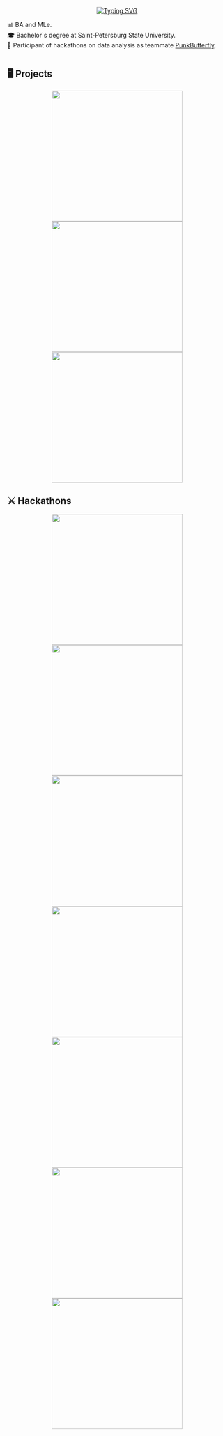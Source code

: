 <p align="center">
 <a href="https://git.io/typing-svg"><img src="https://readme-typing-svg.demolab.com?font=Montserrat&size=30&duration=4000&pause=4000&color=61d9fa&center=true&vCenter=true&width=700&height=120&lines=Telling+and+showing+who+I+am+and+what+I+do" alt="Typing SVG" /></a>
</p>


:bar_chart: BA and MLe.  
:mortar_board: Bachelor`s degree at Saint-Petersburg State University.  
:game_die: Participant of hackathons on data analysis as teammate [PunkButterfly](https://github.com/PunkButterfly).


<p align="center">
 </a>
  <img title="" alt="" src="https://streak-stats.demolab.com?user=Kealfeyne&theme=react&hide_border=true&background=0D1117"/>
 </a>
</p>


<!---
<p align="center"><img src="https://media1.giphy.com/media/FoVzfcqCDSb7zCynOp/giphy.gif?cid=ecf05e47hap37yr6bzyyeoxqf1je7zzvop6rnph9thi3h340&rid=giphy.gif&ct=g" width="250"/></p>


## :link: Полезные ссылки
- [Stepik](https://stepik.org/users/190887071)
- [Kaggle](https://www.kaggle.com/kealfeyne/competitions?tab=active)
-->
 
## :desktop_computer: Projects
<p align="center">
 <a href="https://github.com/Kealfeyne/BertFineTuning"><img width="300" src="https://denvercoder1-github-readme-stats.vercel.app/api/pin?username=Kealfeyne&repo=BertFineTuning&theme=react&bg_color=1F222E&title_color=61d9fa&hide_border=true&icon_color=ffffff&show_icons=true"></a>
  <a href="https://github.com/Kealfeyne/CSGO_Statistics"><img width="300" src="https://denvercoder1-github-readme-stats.vercel.app/api/pin?username=Kealfeyne&repo=CSGO_Statistics&theme=react&bg_color=1F222E&title_color=61d9fa&hide_border=true&icon_color=ffffff&show_icons=true"></a>
  <a href="https://github.com/Kealfeyne/Masters_of_Arts"><img width="300" src="https://denvercoder1-github-readme-stats.vercel.app/api/pin?username=Kealfeyne&repo=Masters_of_Arts&theme=vue-dark&bg_color=1F222E&title_color=61d9fa&hide_border=true&icon_color=ffffff&show_icons=true"></a>
</p>


## :crossed_swords: Hackathons
<p align="center">
  <a href="https://github.com/PunkButterfly/Hackathon-LeadersOfDigitalSaintP"><img width="300" src="https://denvercoder1-github-readme-stats.vercel.app/api/pin?username=PunkButterfly&repo=Hackathon-LeadersOfDigitalSaintP&theme=vue-dark&bg_color=1F222E&title_color=61d9fa&hide_border=true&icon_color=ffffff&show_icons=true"></a>
 <a href="https://github.com/PunkButterfly/Hackathon-MarkingHack"><img width="300" src="https://denvercoder1-github-readme-stats.vercel.app/api/pin?username=PunkButterfly&repo=Hackathon-MarkingHack&theme=vue-dark&bg_color=1F222E&title_color=61d9fa&hide_border=true&icon_color=ffffff&show_icons=true"></a>
 <a href="https://github.com/PunkButterfly/Hackathon-XmasHack"><img width="300" src="https://denvercoder1-github-readme-stats.vercel.app/api/pin?username=PunkButterfly&repo=Hackathon-XmasHack&theme=vue-dark&bg_color=1F222E&title_color=61d9fa&hide_border=true&icon_color=ffffff&show_icons=true"></a>
  <a href="https://github.com/PunkButterfly/Hackathon-Skolkovo"><img width="300" src="https://denvercoder1-github-readme-stats.vercel.app/api/pin?username=PunkButterfly&repo=Hackathon-Skolkovo&theme=vue-dark&bg_color=1F222E&title_color=61d9fa&hide_border=true&icon_color=ffffff&show_icons=true"></a>
  <a href="https://github.com/PunkButterfly/Hackathon-More.Tech"><img width="300" src="https://denvercoder1-github-readme-stats.vercel.app/api/pin?username=PunkButterfly&repo=Hackathon-More.Tech&theme=vue-dark&bg_color=1F222E&title_color=61d9fa&hide_border=true&icon_color=ffffff&show_icons=true"></a>
  <a href="https://github.com/PunkButterfly/Hackathon-BestHack"><img width="300" src="https://denvercoder1-github-readme-stats.vercel.app/api/pin?username=PunkButterfly&repo=Hackathon-BestHack&theme=vue-dark&bg_color=1F222E&title_color=61d9fa&hide_border=true&icon_color=ffffff&show_icons=true"></a>
  <a href="https://github.com/PunkButterfly/Hackathon-HackTheCart"><img width="300" src="https://denvercoder1-github-readme-stats.vercel.app/api/pin?username=PunkButterfly&repo=Hackathon-HackTheCart&theme=vue-dark&bg_color=1F222E&title_color=61d9fa&hide_border=true&icon_color=ffffff&show_icons=true"></a>
</p>

<!---
## :dagger: Contests
<p align="center">
  <a href="https://github.com/Kealfeyne/Programming_Contests"><img width="300" src="https://denvercoder1-github-readme-stats.vercel.app/api/pin?username=Kealfeyne&repo=Programming_Contests&theme=vue-dark&bg_color=1F222E&title_color=61d9fa&hide_border=true&icon_color=ffffff&show_icons=true"></a>
</p>
-->
